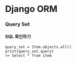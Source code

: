 # Django ORM

### Query Set
#### SQL  확인하기
```
query_set = Item.objects.all()
print(query_set.query)
>> Select * from item
```
